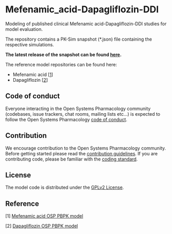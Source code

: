 # Mefenamic_acid-Dapagliflozin-DDI
Modeling of published clinical Mefenamic acid-Dapagliflozin-DDI studies for model evaluation.

The repository contains a PK-Sim snapshot (*.json) file containing the respective simulations.

**The latest release of the snapshot can be found [here](../../releases/latest).**

The reference model repositories can be found here:

- Mefenamic acid [[1](#reference)]
- Dapagliflozin [[2](#reference)]

## Code of conduct

Everyone interacting in the Open Systems Pharmacology community (codebases, issue trackers, chat rooms, mailing lists etc...) is expected to follow the Open Systems Pharmacology [code of conduct](https://github.com/Open-Systems-Pharmacology/Suite/blob/master/CODE_OF_CONDUCT.md#contributor-covenant-code-of-conduct).

## Contribution

We encourage contribution to the Open Systems Pharmacology community. Before getting started please read the [contribution guidelines](https://github.com/Open-Systems-Pharmacology/Suite/blob/master/CONTRIBUTING.md#ways-to-contribute). If you are contributing code, please be familiar with the [coding standard](https://github.com/Open-Systems-Pharmacology/Suite/blob/master/CODING_STANDARDS.md#visual-studio-settings).

## License

The model code is distributed under the [GPLv2 License](https://github.com/Open-Systems-Pharmacology/Suite/blob/develop/LICENSE).

## Reference
[1] [Mefenamic acid OSP PBPK model](https://github.com/Open-Systems-Pharmacology/Mefenamic-acid-Model)

[2] [Dapagliflozin OSP PBPK model](https://github.com/Open-Systems-Pharmacology/Dapagliflozin-Model)
